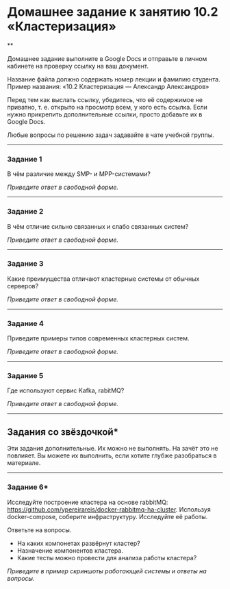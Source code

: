 # Домашнее задание к занятию 10.2 «Кластеризация»

**

Домашнее задание выполните в Google Docs и отправьте в личном кабинете на проверку ссылку на ваш документ.

Название файла должно содержать номер лекции и фамилию студента. Пример названия: «10.2 Кластеризация — Александр Александров»

Перед тем как выслать ссылку, убедитесь, что её содержимое не приватно, т. е.  открыто на просмотр всем, у кого есть ссылка. Если нужно прикрепить дополнительные ссылки, просто добавьте их в Google Docs.

Любые вопросы по решению задач задавайте в чате учебной группы.

---

### Задание 1

В чём различие между SMP- и MPP-системами?

*Приведите ответ в свободной форме.*

---

### Задание 2

В чём отличие сильно связанных и слабо связанных систем?

*Приведите ответ в свободной форме.*

---

### Задание 3

Какие преимущества отличают кластерные системы от обычных серверов?

*Приведите ответ в свободной форме.*

---

### Задание 4

Приведите примеры типов современных кластерных систем.

*Приведите ответ в свободной форме.*

---

### Задание 5

Где используют сервис Kafka, rabitMQ?

*Приведите ответ в свободной форме.*

---

## Задания со звёздочкой*

Эти задания дополнительные. Их можно не выполнять. На зачёт это не повлияет. Вы можете их выполнить, если хотите глубже разобраться в материале.

---

### Задание 6*

Исследуйте построение кластера на основе rabbitMQ: https://github.com/ypereirareis/docker-rabbitmq-ha-cluster.
Используя docker-compose, соберите инфраструктуру. Исследуйте её работы.

Ответьте на вопросы.

* На каких компонетах развёрнут кластер?
* Назначение компонентов кластера.
* Какие тесты можно провести для анализа работы кластера?

*Приведите в пример скриншоты работающей системы и ответы на вопросы.*